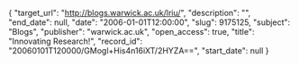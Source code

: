 {
  "target_url": "http://blogs.warwick.ac.uk/lriu/", 
  "description": "", 
  "end_date": null, 
  "date": "2006-01-01T12:00:00", 
  "slug": 9175125, 
  "subject": "Blogs", 
  "publisher": "warwick.ac.uk", 
  "open_access": true, 
  "title": "Innovating Research!", 
  "record_id": "20060101T120000/GMogl+His4n16iXT/2HYZA==", 
  "start_date": null
}

